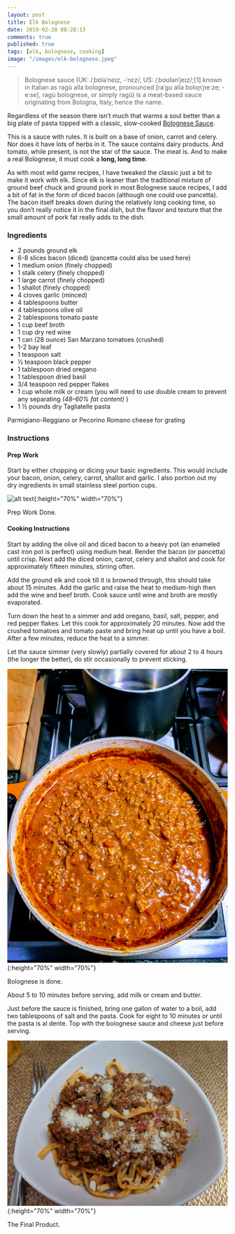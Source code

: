 ```yaml
---
layout: post
title: Elk Bolognese
date: 2019-02-20 08:28:13
comments: true
published: true
tags: [elk, bolognese, cooking]
image: "/images/elk-bolognese.jpeg"
---
```


> Bolognese sauce (UK: /ˌbɒləˈneɪz, -ˈnɛz/, US: /ˌboʊlənˈjeɪz/;[1] known in
> Italian as ragù alla bolognese, pronounced [raˈɡu alla boloɲˈɲeːze; -eːse],
> ragù bolognese, or simply ragù) is a meat-based sauce originating from
> Bologna, Italy, hence the name.

Regardless of the season there isn’t much that warms a soul better than a big
plate of pasta topped with a classic, slow-cooked [Bolognese
Sauce](https://en.wikipedia.org/wiki/Bolognese_sauce "Bolognese Sauce").

This is a sauce with rules. It is built on a base of onion, carrot and celery.
Nor does it have lots of herbs in it. The sauce contains dairy products. And
tomato, while present, is not the star of the sauce. The meat is. And to make a
real Bolognese, it must cook a **long, long time**.

As with most wild game recipes, I have tweaked the classic just a bit to make it
work with elk. Since elk is leaner than the traditional mixture of ground beef
chuck and ground pork in most Bolognese sauce recipes, I add a bit of fat in the
form of diced bacon (although one could use pancetta). The bacon itself breaks
down during the relatively long cooking time, so you don’t really notice it in
the final dish, but the flavor and texture that the small amount of pork fat
really adds to the dish.

### Ingredients

- 2 pounds ground elk
- 6-8 slices bacon (diced) (pancetta could also be used here)
- 1 medium onion (finely chopped)
- 1 stalk celery (finely chopped)
- 1 large carrot (finely chopped)
- 1 shallot (finely chopped)
- 4 cloves garlic (minced)
- 4 tablespoons butter
- 4 tablespoons olive oil
- 2 tablespoons tomato paste
- 1 cup beef broth
- 1 cup dry red wine
- 1 can (28 ounce) San Marzano tomatoes (crushed)
- 1-2 bay leaf
- 1 teaspoon salt
- 1⁄2 teaspoon black pepper
- 1 tablespoon dried oregano
- 1 tablespoon dried basil
- 3/4 teaspoon red pepper flakes
- 1 cup whole milk or cream (you will need to use double cream to prevent any
  separating _(48–60% fat content)_ )
- 1 ½ pounds dry Tagliatelle pasta

Parmigiano-Reggiano or Pecorino Romano cheese for grating

### Instructions

#### Prep Work

Start by either chopping or dicing your basic ingredients. This would include
your bacon, onion, celery, carrot, shallot and garlic. I also portion out my dry
ingredients in small stainless steel portion cups.

![alt text](/images/ingredients.jpg){:height="70%" width="70%"}

<div class="captions">
Prep Work Done.<br>
</div>

#### Cooking Instructions

Start by adding the olive oil and diced bacon to a heavy pot (an enameled cast
iron pot is perfect) using medium heat. Render the bacon (or pancetta) until
crisp. Next add the diced onion, carrot, celery and shallot and cook for
approximately fifteen minutes, stirring often.

Add the ground elk and cook till it is browned through, this should take about
15 minutes. Add the garlic and raise the heat to medium-high then add the wine
and beef broth. Cook sauce until wine and broth are mostly evaporated.

Turn down the heat to a simmer and add oregano, basil, salt, pepper, and red
pepper flakes. Let this cook for approximately 20 minutes. Now add the crushed
tomatoes and tomato paste and bring heat up until you have a boil. After a few
minutes, reduce the heat to a simmer.

Let the sauce simmer (very slowly) partially covered for about 2 to 4 hours (the
longer the better), do stir occasionally to prevent sticking.

![alt text](/images/sauce.jpg){:height="70%" width="70%"}

<div class="captions">
Bolognese is done.<br>
</div>

About 5 to 10 minutes before serving, add milk or cream and butter.

Just before the sauce is finished, bring one gallon of water to a boil, add two
tablespoons of salt and the pasta. Cook for eight to 10 minutes or until the
pasta is al dente. Top with the bolognese sauce and cheese just before serving.

![alt text](/images/final_product.webp){:height="70%" width="70%"}

<div class="captions">
The Final Product.<br>
</div>
